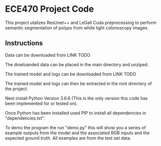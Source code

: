 # ECE470 Project Code

This project utalizes ResUnet++ and LeGall Cuda preprocessing to perform semantic segmentation of polyps from white light colonoscopy images. 

## Instructions

Data can be downloaded from LINK TODO

The dowloanded data can be placed in the main directory and unziped.

The trained model and logs can be downloaded from LINK TODO

The trained model and logs can then be extracted in the root directory of the project.

Next install Python Version 3.6.6 (This is the only version this code has been implemented for or tested on).

Once Python has been installed used PIP to install all dependencies in "dependencies.txt".

To demo the program the run "demo.py" this will show you a series of example outputs from the model and the associated RGB inputs and the expected ground truth. All examples are from the test set data. 

